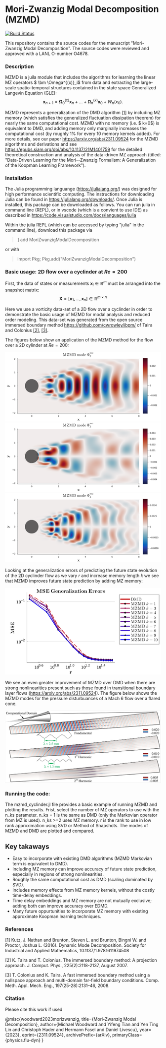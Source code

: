 # Mori-Zwanzig Modal Decomposition (MZMD)

[![Build Status](https://github.com/mwoodward-LANL/MZMD.jl/actions/workflows/CI.yml/badge.svg?branch=main)](https://github.com/mwoodward-LANL/MZMD.jl/actions/workflows/CI.yml?query=branch%3Amain)

This repository contains the source codes for the manuscript "Mori-Zwanzig Modal Decomposition". The source codes were reviewed and approved with a LANL O-number O4678.

### Description
MZMD is a juila module that includes the algorithms for learning the linear MZ operators $ \bm \Omega^{(x)}_i$ from data and extracting the large-scale spatio-temporal structures contained in the state space Generalized Langevin Equation (GLE):  
$$
    \bm x_{n+1} = \bm \Omega^{(x)}_0 \bm x_n + ... + \bm \Omega^{(x)}_n \bm x_{0} + W_n(x_0).
$$

MZMD represents a generalization of the DMD algorithm [[1]](#1) by including MZ memory (which satisfies the generalized fluctuation dissipation theorem) for nearly the same computational cost.  MZMD with no memory (i.e. $ k=0$) is equivalent to DMD, and adding memory only marginally increases the computational cost (by roughly 1\% for every 10 memory kernels added). For more details, see our paper https://arxiv.org/abs/2311.09524 for the MZMD algorithms and derivations and see https://epubs.siam.org/doi/abs/10.1137/21M1401759 for the detailed theoretical construction and analysis of the data-driven MZ approach (titled: "Data-Driven Learning for the Mori--Zwanzig Formalism: A Generalization of the Koopman Learning Framework").

### Installation
The Julia programming languange (https://julialang.org/) was designed for high performance scientific computing. The instructions for downloading Julia can be found in https://julialang.org/downloads/. Once Julia is installed, this package can be downloaded as follows. You can run julia in command line (REPL), or in vscode (which is a convient to use IDE) as described in https://code.visualstudio.com/docs/languages/julia


Within the julia REPL (which can be accessed by typing "julia" in the command line), download this package via
>] add MoriZwanzigModalDecomposition

or with
> import Pkg; Pkg.add("MoriZwanzigModalDecomposition")


### Basic usage: 2D flow over a cyclinder  at $Re = 200$
First, the data of states or measurements $\bm x_i \in \mathbb{R}^m$ must be arranged into the snapshot matrix:
$$ \bm X = [\bm x_1, ..., \bm x_n] \in \mathbb{R}^{m\times n}$$

Here we use a vorticity data-set of a 2D flow over a cyclinder in order to demonstrate the basic usage of MZMD for modal analysis and reduced order modeling. This data-set was generated from the open source immersed boundary method https://github.com/cwrowley/ibpm/ of Taira and Colonius [[2]](#2), [[3]](#3).

The figures below show an application of the MZMD method for the flow over a 2D cylinder at $Re=200$:

![Getting Started](./figures/mzmd_mode_i3.png)
![Getting Started](./figures/mzmd_mode_i5.png)
![Getting Started](./figures/mzmd_mode_i7.png)

Looking at the generalization errors of predicting the future state evolution of the 2D cyclinder flow as we vary $r$ and increase memory length $k$ we see that MZMD improves future state prediction by adding MZ memory:

![Getting Started](./figures/gen_error_over_r_and_k_re200.png)

We see an even greater improvement of MZMD over DMD when there are strong nonlinearities present such as those found in transitional boundary layer flows (https://arxiv.org/abs/2311.09524). The figure below shows the MZMD modes for the pressure disturbuances of a Mach 6 flow over a flared cone.

![Getting Started](./figures/mzmd_v00.png)

### Running the code:
The mzmd_cyclinder.jl file provides a basic example of running MZMD and plotting the results. Frist, select the number of MZ operators to use with the n_ks parameter. n_ks = 1 is the same as DMD (only the Markovian operator from MZ is used). n_ks >=2 uses MZ memory. r is the rank to use in low rank approximation using SVD or Method of Snapshots. The modes of MZMD and DMD are plotted and compared. 

## Key takaways

- Easy to incorporate with existing DMD algorithms (MZMD Markovian term is equivalent to DMD).
- Including MZ memory can improve accuracy of future state prediction, especially in regions of strong nonlinearities.
- Roughly the same computational cost as DMD (scaling dominated by SVD).
- Includes memory effects from MZ memory kernels, without the costly time-delay embeddings.
- Time delay embeddings and MZ memory are not mutually exclusive; adding both can improve accuracy over EDMD. 
- Many future oppurtunities to incorporate MZ memory with existing approximate Koopman learning techniques.


### References
<a id="1">[1]</a>
Kutz, J. Nathan and Brunton, Steven L. and Brunton, Bingni W. and Proctor, Joshua L. (2016).
Dynamic Mode Decomposition. Society for Industrial and Applied Mathematics, 10.1137/1.9781611974508

<a id="2">[2]</a>
K. Taira and T. Colonius. The immersed boundary method: A projection approach. J. Comput. Phys., 225(2):2118-2137, August 2007.

<a id="3">[3]</a>
T. Colonius and K. Taira. A fast immersed boundary method using a nullspace approach and multi-domain far-field boundary conditions. Comp. Meth. Appl. Mech. Eng., 197(25-28):2131–46, 2008.

### Citation
Please cite this work if used

@misc{woodward2023morizwanzig,
      title={Mori-Zwanzig Modal Decomposition}, 
      author={Michael Woodward and Yifeng Tian and Yen Ting Lin and Christoph Hader and Hermann Fasel and Daniel Livescu},
      year={2023},
      eprint={2311.09524},
      archivePrefix={arXiv},
      primaryClass={physics.flu-dyn}
}